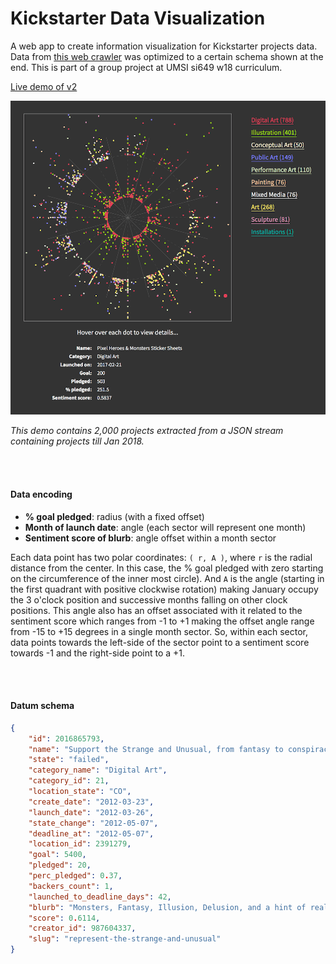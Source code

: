# Kickstarter Data Visualization

A web app to create information visualization for Kickstarter projects data. Data from [this web crawler](https://webrobots.io/kickstarter-datasets/ "webrockets.io") was optimized to a certain schema shown at the end. This is part of a group project at UMSI si649 w18 curriculum.

<a href="https://cdn.rawgit.com/navdeepsb/kickstarter-data-viz/v2/sailorswheel.html" title="v2 - Kickstarter projects data visualization" target="_blank">Live demo of v2</a><br />

<img src="./_iterations/v2-01.png" />

_This demo contains 2,000 projects extracted from a JSON stream containing projects till Jan 2018._


<br /><br />

#### Data encoding

- __% goal pledged__: radius (with a fixed offset)
- __Month of launch date__: angle (each sector will represent one month)
- __Sentiment score of blurb__: angle offset within a month sector


Each data point has two polar coordinates: `( r, A )`, where `r` is the radial distance from the center. In this case, the % goal pledged with zero starting on the circumference of the inner most circle). And `A` is the angle (starting in the first quadrant with positive clockwise rotation) making January occupy the 3 o'clock position and successive months falling on other clock positions. This angle also has an offset associated with it related to the sentiment score which ranges from -1 to +1 making the offset angle range from -15 to +15 degrees in a single month sector. So, within each sector, data points towards the left-side of the sector point to a sentiment score towards -1 and the right-side point to a +1.

<br /><br />


#### Datum schema
```json
{
    "id": 2016865793,
    "name": "Support the Strange and Unusual, from fantasy to conspiracy",
    "state": "failed",
    "category_name": "Digital Art",
    "category_id": 21,
    "location_state": "CO",
    "create_date": "2012-03-23",
    "launch_date": "2012-03-26",
    "state_change": "2012-05-07",
    "deadline_at": "2012-05-07",
    "location_id": 2391279,
    "goal": 5400,
    "pledged": 20,
    "perc_pledged": 0.37,
    "backers_count": 1,
    "launched_to_deadline_days": 42,
    "blurb": "Monsters, Fantasy, Illusion, Delusion, and a hint of reality. Check out an excellent way I found to express my digital paintings!",
    "score": 0.6114,
    "creator_id": 987604337,
    "slug": "represent-the-strange-and-unusual"
}
```


